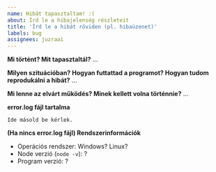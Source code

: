 ```yaml
---
name: Hibát tapasztaltam! :(
about: Írd le a hibajelenség részleteit
title: 'Írd le a hibát röviden (pl. hibaüzenet)'
labels: bug
assignees: juzraai
---
```


**Mi történt? Mit tapasztaltál?**
...

**Milyen szituációban? Hogyan futtattad a programot? Hogyan tudom reprodukálni a hibát?**
...

**Mi lenne az elvárt működés? Minek kellett volna történnie?**
...

**error.log fájl tartalma**

```
Ide másold be kérlek.
```

**(Ha nincs error.log fájl) Rendszerinformációk**

-   Operációs rendszer: Windows? Linux?
-   Node verzió (`node -v`): ?
-   Program verzió: ?
